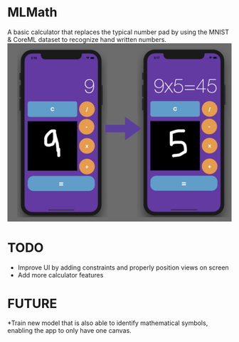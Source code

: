 # MLMath
A basic calculator that replaces the typical number pad by using the MNIST &amp; CoreML dataset to recognize hand written numbers.
![alt text](https://github.com/santosgagbegnon/MLMath/blob/master/UIScreenshots/MLMathUI.png)
# TODO
* Improve UI by adding constraints and properly position views on screen
* Add more calculator features 

# FUTURE
*Train new model that is also able to identify mathematical symbols, enabling the app to only have one canvas.
